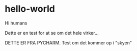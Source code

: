 # hello-world

Hi humans

Dette er en test for at se om det hele virker...


DETTE ER FRA PYCHARM. Test om det kommer op i "skyen"